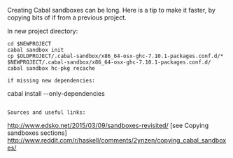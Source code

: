 Creating Cabal sandboxes can be long.
Here is a tip to make it faster, by copying bits of if from a previous project.

In new project directory:

```
cd $NEWPROJECT
cabal sandbox init
cp $OLDPROJECT/.cabal-sandbox/x86_64-osx-ghc-7.10.1-packages.conf.d/* $NEWPROJECT/.cabal-sandbox/x86_64-osx-ghc-7.10.1-packages.conf.d/
cabal sandbox hc-pkg recache

if missing new dependencies:

```
cabal install --only-dependencies
```

Sources and useful links:
```
http://www.edsko.net/2015/03/09/sandboxes-revisited/ [see Copying sandboxes sections]
http://www.reddit.com/r/haskell/comments/2ynzen/copying_cabal_sandboxes/
```
